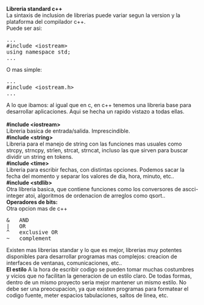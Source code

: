 <b>Libreria standard c++</b><br>
La sintaxis de inclusion de librerias puede variar segun la version y la plataforma del compilador c++.
<br>
Puede ser asi:
<pre>
...
#include &lt;iostream&gt;
using namespace std;
...
</pre>
O mas simple:
<pre>
...
#include &lt;iostream.h&gt;
...
</pre>
A lo que ibamos: al igual que en c, en c++ tenemos una libreria base para desarrollar aplicaciones.
Aqui se hecha un rapido vistazo a todas ellas.<br>
<br><b>#include &lt;iostream&gt;</b><br>
Libreria basica de entrada/salida. Imprescindible.
<br><b>#include &lt;string&gt;</b><br>
Libreria para el manejo de string con las funciones mas usuales como strcpy, strncpy, strlen, strcat, strncat,
incluso las que sirven para buscar dividir un string en tokens.
<br><b>#include &lt;time&gt;</b><br>
Libreria para escribir fechas, con distintas opciones. Podemos sacar la fecha del momento y separar los valores
de dia, hora, minuto, etc..
<br><b>#include &lt;stdlib&gt;</b><br>
Otra libreria basica, que contiene funciones como los conversores de ascci-integer atoi, algoritmos de ordenacion
de arreglos como qsort..
<br>
<b>Operadores de bits:</b><br>
Otra opcion mas de c++
<pre>
&  	AND
| 	OR
^ 	exclusive OR
~ 	complement
</pre>
Existen mas librerias standar y lo que es mejor, librerias muy potentes disponibles para desarrollar
programas mas complejos: creacion de interfaces de ventanas, comunicaciones, etc..
<br>
<b>El estilo</b>
A la hora de escribir codigo se pueden tomar muchas costumbres y vicios que no facilitan
la generacion de un estilo claro. De todas formas, dentro de un mismo proyecto seria mejor
mantener un mismo estilo.
No debe ser una preocupacion, ya que existen programas para formatear el codigo fuente, meter
espacios tabulaciones, saltos de linea, etc.

